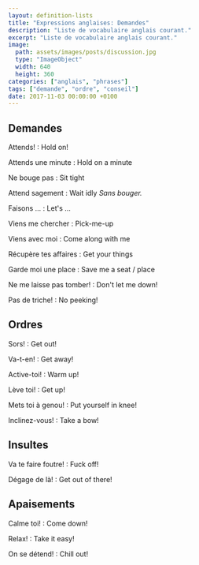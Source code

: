 ```yaml
---
layout: definition-lists
title: "Expressions anglaises: Demandes"
description: "Liste de vocabulaire anglais courant."
excerpt: "Liste de vocabulaire anglais courant."
image:
  path: assets/images/posts/discussion.jpg
  type: "ImageObject"
  width: 640
  height: 360
categories: ["anglais", "phrases"]
tags: ["demande", "ordre", "conseil"]
date: 2017-11-03 00:00:00 +0100
---
```


## Demandes

Attends!
: Hold on!

Attends une minute
: Hold on a minute

Ne bouge pas
: Sit tight

Attend sagement
: Wait idly
*Sans bouger.*

Faisons ...
: Let's ...

Viens me chercher
: Pick-me-up

Viens avec moi
: Come along with me

Récupère tes affaires
: Get your things

Garde moi une place
: Save me a seat / place

Ne me laisse pas tomber!
: Don't let me down!

Pas de triche!
: No peeking!


## Ordres

Sors!
: Get out!

Va-t-en!
: Get away!

Active-toi!
: Warm up!

Lève toi!
: Get up!

Mets toi à genou!
: Put yourself in knee!

Inclinez-vous!
: Take a bow!


## Insultes

Va te faire foutre!
: Fuck off!

Dégage de là!
: Get out of there!


## Apaisements

Calme toi!
: Come down!

Relax!
: Take it easy!

On se détend!
: Chill out!
